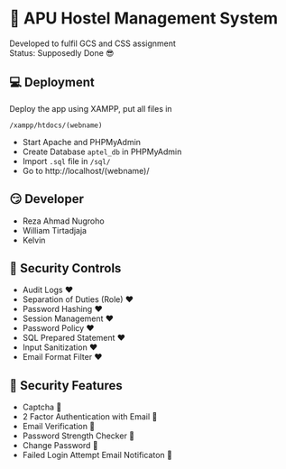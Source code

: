 # :hotel: APU Hostel Management System

Developed to fulfil GCS and CSS assignment   
Status: Supposedly Done :sunglasses:

## :computer: Deployment
Deploy the app using XAMPP, put all files in   
```
/xampp/htdocs/(webname)
```

- Start Apache and PHPMyAdmin   
- Create Database `aptel_db` in PHPMyAdmin
- Import `.sql` file in `/sql/` 
- Go to http://localhost/(webname)/ 


## :smirk: Developer
- Reza Ahmad Nugroho
- William Tirtadjaja
- Kelvin


## :closed_lock_with_key: Security Controls
- Audit Logs :heart:
- Separation of Duties (Role) :heart:
- Password Hashing :heart:
- Session Management :heart:
- Password Policy :heart:
- SQL Prepared Statement :heart:
- Input Sanitization :heart:
- Email Format Filter :heart:

## :closed_lock_with_key: Security Features
- Captcha :black_heart:
- 2 Factor Authentication with Email :black_heart:
- Email Verification :black_heart:
- Password Strength Checker :black_heart:
- Change Password :black_heart:
- Failed Login Attempt Email Notificaton :black_heart:
